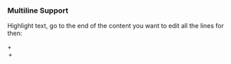 ### Multiline Support

Highlight text, go to the end of the content you want to edit all the lines for then:

<shift> + <option> + <click>
